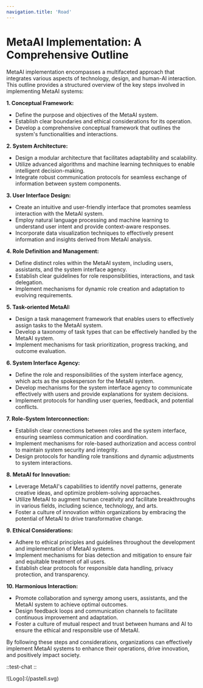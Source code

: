 ```yaml
---
navigation.title: 'Road'
---
```


# MetaAI Implementation: A Comprehensive Outline

MetaAI implementation encompasses a multifaceted approach that integrates various aspects of technology, design, and human-AI interaction. This outline provides a structured overview of the key steps involved in implementing MetaAI systems:

**1. Conceptual Framework:**

- Define the purpose and objectives of the MetaAI system.
- Establish clear boundaries and ethical considerations for its operation.
- Develop a comprehensive conceptual framework that outlines the system's functionalities and interactions.

**2. System Architecture:**

- Design a modular architecture that facilitates adaptability and scalability.
- Utilize advanced algorithms and machine learning techniques to enable intelligent decision-making.
- Integrate robust communication protocols for seamless exchange of information between system components.

**3. User Interface Design:**

- Create an intuitive and user-friendly interface that promotes seamless interaction with the MetaAI system.
- Employ natural language processing and machine learning to understand user intent and provide context-aware responses.
- Incorporate data visualization techniques to effectively present information and insights derived from MetaAI analysis.

**4. Role Definition and Management:**

- Define distinct roles within the MetaAI system, including users, assistants, and the system interface agency.
- Establish clear guidelines for role responsibilities, interactions, and task delegation.
- Implement mechanisms for dynamic role creation and adaptation to evolving requirements.

**5. Task-oriented MetaAI:**

- Design a task management framework that enables users to effectively assign tasks to the MetaAI system.
- Develop a taxonomy of task types that can be effectively handled by the MetaAI system.
- Implement mechanisms for task prioritization, progress tracking, and outcome evaluation.

**6. System Interface Agency:**

- Define the role and responsibilities of the system interface agency, which acts as the spokesperson for the MetaAI system.
- Develop mechanisms for the system interface agency to communicate effectively with users and provide explanations for system decisions.
- Implement protocols for handling user queries, feedback, and potential conflicts.

**7. Role-System Interconnection:**

- Establish clear connections between roles and the system interface, ensuring seamless communication and coordination.
- Implement mechanisms for role-based authorization and access control to maintain system security and integrity.
- Design protocols for handling role transitions and dynamic adjustments to system interactions.

**8. MetaAI for Innovation:**

- Leverage MetaAI's capabilities to identify novel patterns, generate creative ideas, and optimize problem-solving approaches.
- Utilize MetaAI to augment human creativity and facilitate breakthroughs in various fields, including science, technology, and arts.
- Foster a culture of innovation within organizations by embracing the potential of MetaAI to drive transformative change.

**9. Ethical Considerations:**

- Adhere to ethical principles and guidelines throughout the development and implementation of MetaAI systems.
- Implement mechanisms for bias detection and mitigation to ensure fair and equitable treatment of all users.
- Establish clear protocols for responsible data handling, privacy protection, and transparency.

**10. Harmonious Interaction:**

- Promote collaboration and synergy among users, assistants, and the MetaAI system to achieve optimal outcomes.
- Design feedback loops and communication channels to facilitate continuous improvement and adaptation.
- Foster a culture of mutual respect and trust between humans and AI to ensure the ethical and responsible use of MetaAI.

By following these steps and considerations, organizations can effectively implement MetaAI systems to enhance their operations, drive innovation, and positively impact society.

::test-chat
::

![Logo]:(/pastell.svg)
